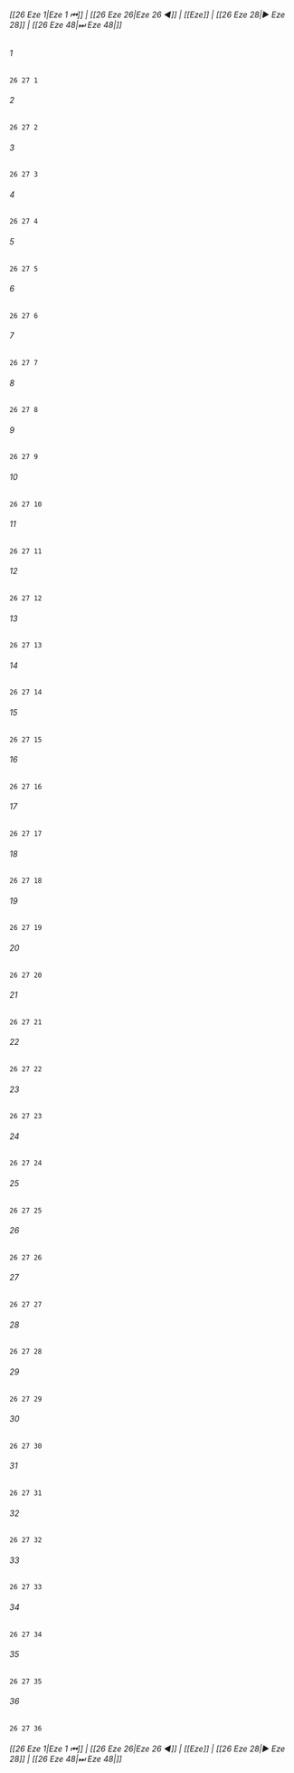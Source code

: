 
###### [[26 Eze 1|Eze 1 ⏮]] | [[26 Eze 26|Eze 26 ◀]] | [[Eze]] | [[26 Eze 28|▶ Eze 28]] | [[26 Eze 48|⏭ Eze 48|]]

###### 1
``` verse
26 27 1 
```
###### 2
``` verse
26 27 2 
```
###### 3
``` verse
26 27 3 
```
###### 4
``` verse
26 27 4 
```
###### 5
``` verse
26 27 5 
```
###### 6
``` verse
26 27 6 
```
###### 7
``` verse
26 27 7 
```
###### 8
``` verse
26 27 8 
```
###### 9
``` verse
26 27 9 
```
###### 10
``` verse
26 27 10 
```
###### 11
``` verse
26 27 11 
```
###### 12
``` verse
26 27 12 
```
###### 13
``` verse
26 27 13 
```
###### 14
``` verse
26 27 14 
```
###### 15
``` verse
26 27 15 
```
###### 16
``` verse
26 27 16 
```
###### 17
``` verse
26 27 17 
```
###### 18
``` verse
26 27 18 
```
###### 19
``` verse
26 27 19 
```
###### 20
``` verse
26 27 20 
```
###### 21
``` verse
26 27 21 
```
###### 22
``` verse
26 27 22 
```
###### 23
``` verse
26 27 23 
```
###### 24
``` verse
26 27 24 
```
###### 25
``` verse
26 27 25 
```
###### 26
``` verse
26 27 26 
```
###### 27
``` verse
26 27 27 
```
###### 28
``` verse
26 27 28 
```
###### 29
``` verse
26 27 29 
```
###### 30
``` verse
26 27 30 
```
###### 31
``` verse
26 27 31 
```
###### 32
``` verse
26 27 32 
```
###### 33
``` verse
26 27 33 
```
###### 34
``` verse
26 27 34 
```
###### 35
``` verse
26 27 35 
```
###### 36
``` verse
26 27 36 
```

###### [[26 Eze 1|Eze 1 ⏮]] | [[26 Eze 26|Eze 26 ◀]] | [[Eze]] | [[26 Eze 28|▶ Eze 28]] | [[26 Eze 48|⏭ Eze 48|]]

